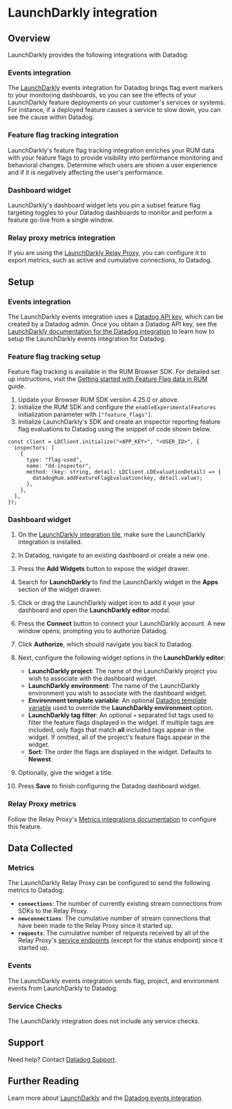 # LaunchDarkly integration

## Overview

<!-- partial
{{% site-region region="gov" %}}
**The LaunchDarkly integration is not supported for the Datadog {{< region-param key="dd_site_name" >}} site**.
{{% /site-region %}}
partial -->

LaunchDarkly provides the following integrations with Datadog:

### Events integration

The [LaunchDarkly][1] events integration for Datadog brings flag event markers to your monitoring dashboards, so you can see the effects of your LaunchDarkly feature deployments on your customer's services or systems. For instance, if a deployed feature causes a service to slow down, you can see the cause within Datadog.

### Feature flag tracking integration

LaunchDarkly's feature flag tracking integration enriches your RUM data with your feature flags to provide visibility into performance monitoring and behavioral changes. Determine which users are shown a user experience and if it is negatively affecting the user's performance.

### Dashboard widget

LaunchDarkly's dashboard widget lets you pin a subset feature flag targeting toggles to your Datadog dashboards to monitor and perform a feature go-live from a single window.

### Relay proxy metrics integration

If you are using the [LaunchDarkly Relay Proxy][2], you can configure it to export metrics, such as active and cumulative connections, to Datadog.

## Setup

### Events integration

The LaunchDarkly events integration uses a [Datadog API key][3], which can be created by a Datadog admin. Once you obtain a Datadog API key, see the [LaunchDarkly documentation for the Datadog integration][4] to learn how to setup the LaunchDarkly events integration for Datadog.

### Feature flag tracking setup

Feature flag tracking is available in the RUM Browser SDK. For detailed set up instructions, visit the [Getting started with Feature Flag data in RUM][9] guide.

1. Update your Browser RUM SDK version 4.25.0 or above.
2. Initialize the RUM SDK and configure the `enableExperimentalFeatures` initialization parameter with `["feature_flags"]`.
3. Initialize LaunchDarkly's SDK and create an inspector reporting feature flag evaluations to Datadog using the snippet of code shown below.

```
const client = LDClient.initialize("<APP_KEY>", "<USER_ID>", {
  inspectors: [
    {
      type: "flag-used",
      name: "dd-inspector",
      method: (key: string, detail: LDClient.LDEvaluationDetail) => {
        datadogRum.addFeatureFlagEvaluation(key, detail.value);
      },
    },
  ],
});
```

### Dashboard widget

1. On the [LaunchDarkly integration tile][8], make sure the LaunchDarkly integration is installed.
1. In Datadog, navigate to an existing dashboard or create a new one.
1. Press the **Add Widgets** button to expose the widget drawer.
1. Search for **LaunchDarkly** to find the LaunchDarkly widget in the **Apps** section of the widget drawer.
1. Click or drag the LaunchDarkly widget icon to add it your your dashboard and open the **LaunchDarkly editor** modal.
1. Press the **Connect** button to connect your LaunchDarkly account. A new window opens, prompting you to authorize Datadog.
1. Click **Authorize**, which should navigate you back to Datadog.
1. Next, configure the following widget options in the **LaunchDarkly editor**:

   - **LaunchDarkly project**: The name of the LaunchDarkly project you wish to associate with the dashboard widget.
   - **LaunchDarkly environment**: The name of the LaunchDarkly environment you wish to associate with the dashboard widget.
   - **Environment template variable**: An optional [Datadog template variable](https://docs.datadoghq.com/dashboards/template_variables/) used to override the **LaunchDarkly environment** option.
   - **LaunchDarkly tag filter**: An optional `+` separated list tags used to filter the feature flags displayed in the widget. If multiple tags are included, only flags that match **all** included tags appear in the widget. If omitted, all of the project's feature flags appear in the widget.
   - **Sort**: The order the flags are displayed in the widget. Defaults to **Newest**.

1. Optionally, give the widget a title.
1. Press **Save** to finish configuring the Datadog dashboard widget.

### Relay Proxy metrics

Follow the Relay Proxy's [Metrics integrations documentation][5] to configure this feature.

## Data Collected

### Metrics

The LaunchDarkly Relay Proxy can be configured to send the following metrics to Datadog:

- **`connections`**: The number of currently existing stream connections from SDKs to the Relay Proxy.
- **`newconnections`**: The cumulative number of stream connections that have been made to the Relay Proxy since it started up.
- **`requests`**: The cumulative number of requests received by all of the Relay Proxy's [service endpoints][6] (except for the status endpoint) since it started up.

### Events

The LaunchDarkly events integration sends flag, project, and environment events from LaunchDarkly to Datadog.

### Service Checks

The LaunchDarkly integration does not include any service checks.

## Support

Need help? Contact [Datadog Support][7].

## Further Reading

Learn more about [LaunchDarkly][1] and the [Datadog events integration][4].

[1]: https://launchdarkly.com
[2]: https://docs.launchdarkly.com/home/relay-proxy
[3]: https://app.datadoghq.com/organization-settings/api-keys
[4]: https://docs.launchdarkly.com/integrations/datadog/events
[5]: https://github.com/launchdarkly/ld-relay/blob/v6/docs/metrics.md
[6]: https://github.com/launchdarkly/ld-relay/blob/v6/docs/endpoints.md
[7]: https://docs.datadoghq.com/help/
[8]: https://app.datadoghq.com/integrations/launchdarkly
[9]: https://docs.datadoghq.com/real_user_monitoring/guide/setup-feature-flag-data-collection/
